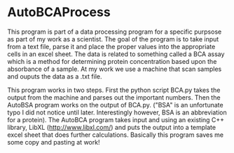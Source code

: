 # AutoBCAProcess
This program is part of a data processing program for a specific purpsose as part of my work as a scientist. The goal of the program is to take input from a text file, parse it and place the proper values into the appropriate cells in an excel sheet. The data is related to something called a BCA assay which is a method for determining protein concentration based upon the absorbance of a sample. At my work we use a machine that scan samples and ouputs the data as a .txt file. 

This program works in two steps. First the python script BCA.py takes the output from the machine and parses out the important numbers. Then the AutoBSA program works on the output of BCA.py. ("BSA" is an unfortunate typo I did not notice until later. Interestingly however, BSA is an abbreviation for a protein). The AutoBCA program takes input and using an existing C++ library, LibXL (http://www.libxl.com/) and puts the output into a template excel sheet that does further calculations. Basically this program saves me some copy and pasting at work!
